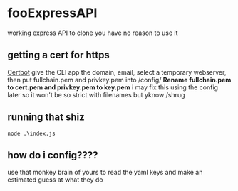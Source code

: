 # fooExpressAPI
working express API to clone
you have no reason to use it

## getting a cert for https
[Certbot](https://certbot.eff.org/)
give the CLI app the domain, email, select a temporary webserver,
then put fullchain.pem and privkey.pem into /config/
**Rename fullchain.pem to cert.pem
and privkey.pem to key.pem**
i may fix this using the config later so it won't be so strict with filenames
but yknow /shrug

## running that shiz
```
node .\index.js
```

## how do i config????
use that monkey brain of yours to read the yaml keys
and make an estimated guess at what they do
